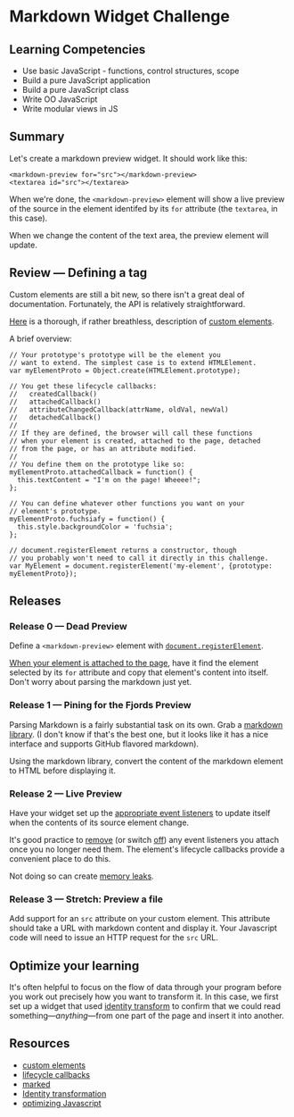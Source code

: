 # Markdown Widget Challenge

## Learning Competencies

* Use basic JavaScript - functions, control structures, scope
* Build a pure JavaScript application
* Build a pure JavaScript class
* Write OO JavaScript
* Write modular views in JS

## Summary

Let's create a markdown preview widget. It should work like this:

    <markdown-preview for="src"></markdown-preview>
    <textarea id="src"></textarea>  

When we're done, the `<markdown-preview>` element will show a live preview
of the source in the element identifed by its `for` attribute (the
`textarea`, in this case).

When we change the content of the text area, the preview element will update.

## Review — Defining a tag

Custom elements are still a bit new, so there isn't a great
deal of documentation. Fortunately, the API is relatively
straightforward.

[Here][custom elements] is a thorough, if rather breathless, description of
[custom elements][].

A brief overview:

    // Your prototype's prototype will be the element you
    // want to extend. The simplest case is to extend HTMLElement.
    var myElementProto = Object.create(HTMLElement.prototype);

    // You get these lifecycle callbacks:
    //   createdCallback()
    //   attachedCallback()
    //   attributeChangedCallback(attrName, oldVal, newVal)
    //   detachedCallback()
    //
    // If they are defined, the browser will call these functions
    // when your element is created, attached to the page, detached
    // from the page, or has an attribute modified.
    //
    // You define them on the prototype like so:
    myElementProto.attachedCallback = function() {
      this.textContent = "I'm on the page! Wheeee!";
    };

    // You can define whatever other functions you want on your
    // element's prototype.
    myElementProto.fuchsiafy = function() {
      this.style.backgroundColor = 'fuchsia';
    };

    // document.registerElement returns a constructor, though
    // you probably won't need to call it directly in this challenge.
    var MyElement = document.registerElement('my-element', {prototype: myElementProto});


## Releases

### Release 0 — Dead Preview

Define a `<markdown-preview>` element with
[`document.registerElement`](http://www.html5rocks.com/en/tutorials/webcomponents/customelements/).

[When your element is attached to the page][lifecycle callbacks], have it find the element selected by
its `for` attribute and copy that element's content into itself. Don't worry about
parsing the markdown just yet.

### Release 1 — Pining for the Fjords Preview

Parsing Markdown is a fairly substantial task on its own. Grab a
[markdown library][marked]. (I don't know if that's the best one, but it looks
like it has a nice interface and supports GitHub flavored markdown).

Using the markdown library, convert the content of the markdown element to
HTML before displaying it.

### Release 2 — Live Preview

Have your widget set up the
[appropriate event listeners](https://developer.mozilla.org/en-US/docs/Web/Events/input)
to update itself when the contents of its source element change.

It's good practice to
[remove](https://developer.mozilla.org/en-US/docs/Web/API/EventTarget/removeEventListener)
(or switch [off](https://api.jquery.com/off/)) any event listeners you attach once you no
longer need them. The element's lifecycle callbacks provide a convenient place to do
this.

Not doing so can create [memory leaks][].

### Release 3 — Stretch: Preview a file

Add support for an `src` attribute on your custom element. This attribute should
take a URL with markdown content and display it. Your Javascript code will need to issue an HTTP request for the `src` URL.

## Optimize your learning

It's often helpful to focus on the flow of data through your program before
you work out precisely how you want to transform it. In this case, we
first set up a widget that used [identity transform][identity] to confirm that
we could read something—*anything*—from one part of the page and insert it
into another.

## Resources

* [custom elements][]
* [lifecycle callbacks][]
* [marked][]
* [Identity transformation][identity]
* [optimizing Javascript][memory leaks]

[custom elements]: http://www.html5rocks.com/en/tutorials/webcomponents/customelements/
[lifecycle callbacks]: http://www.html5rocks.com/en/tutorials/webcomponents/customelements/#lifecycle
[marked]: https://github.com/chjj/marked
[identity]: http://en.wikipedia.org/wiki/Identity_transform
[memory leaks]: https://developers.google.com/speed/articles/optimizing-javascript
